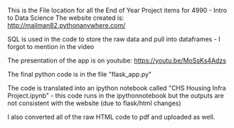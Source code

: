 This is the File location for all the End of Year Project items for 4990 - Intro to Data Science
The website created is:
http://mailman82.pythonanywhere.com/

SQL is used in the code to store the raw data and pull into dataframes - I forgot to mention in the video

The presentation of the app is on youtube:
https://youtu.be/MoSsKs4Adzs

The final python code is in the file "flask_app.py"

The code is translated into an ipython notebook called "CHS Housing Infra Project.ipynb" - this code runs in the ipythonnotebook but the outputs are not consistent with the website (due to flask/html changes)

I also converted all of the raw HTML code to pdf and uploaded as well.
